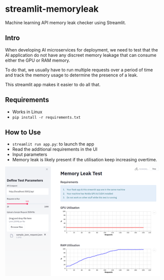 # streamlit-memoryleak

Machine learning API memory leak checker using Streamlit.

## Intro

When developing AI microservices for deployment, we need to test that the AI application do not have any discreet memory leakage that can consume either the GPU or RAM memory.

To do that, we usually have to run multiple requests over a period of time and track the memory usage to determine the presence of a leak.

This streamlit app makes it easier to do all that.

## Requirements

 * Works in Linux
 * `pip install -r requirements.txt`

## How to Use

 * `streamlit run app.py`: to launch the app
 * Read the additional requirements in the UI
 * Input parameters
 * Memory leak is likely present if the utilisation keep increasing overtime.

![](memory.png)